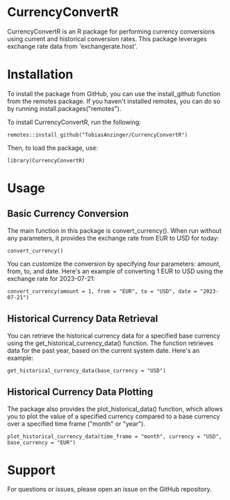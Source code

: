 # CurrencyConvertR
CurrencyConvertR is an R package for performing currency conversions using current and historical conversion rates. This package leverages exchange rate data from 'exchangerate.host'.

# Installation
To install the package from GitHub, you can use the install_github function from the remotes package. If you haven't installed remotes, you can do so by running install.packages("remotes").

To install CurrencyConvertR, run the following:

```
remotes::install_github("TobiasAnzinger/CurrencyConvertR")
```

Then, to load the package, use:

```
library(CurrencyConvertR)
```
# Usage
## Basic Currency Conversion
The main function in this package is convert_currency(). When run without any parameters, it provides the exchange rate from EUR to USD for today:
```
convert_currency()
```

You can customize the conversion by specifying four parameters: amount, from, to, and date. Here's an example of converting 1 EUR to USD using the exchange rate for 2023-07-21:
```
convert_currency(amount = 1, from = "EUR", to = "USD", date = "2023-07-21")
```

## Historical Currency Data Retrieval
You can retrieve the historical currency data for a specified base currency using the get_historical_currency_data() function. The function retrieves data for the past year, based on the current system date. Here's an example:

```
get_historical_currency_data(base_currency = "USD")
```

## Historical Currency Data Plotting

The package also provides the plot_historical_data() function, which allows you to plot the value of a specified currency compared to a base currency over a specified time frame ("month" or "year").

```
plot_historical_currency_data(time_frame = "month", currency = "USD", base_currency = "EUR")
```

# Support
For questions or issues, please open an issue on the GitHub repository.
